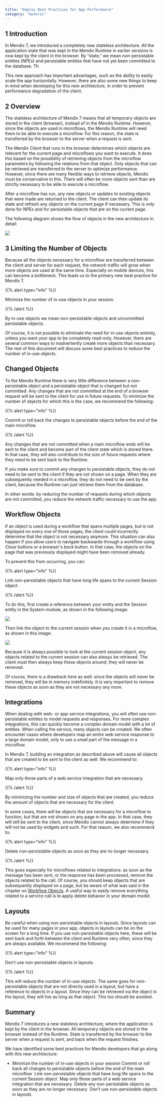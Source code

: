 ```yaml
---
title: "Employ Best Practices for App Performance"
category: "General"
---
```


## 1 Introduction

In Mendix 7, we introduced a completely new stateless architecture. All the application state that was kept in the Mendix Runtime in earlier versions is now kept by the client in the browser. By “state,” we mean non-persistable entities (NPEs) and persistable entities that have not yet been committed to the database. Th

This new approach has important advantages, such as the ability to easily scale the app horizontally. However, there are also some new things to keep in mind when developing for this new architecture, in order to prevent performance degradation of the client.

## 2 Overview

The stateless architecture of Mendix 7 means that all temporary objects are stored in the client (browser), instead of in the Mendix Runtime. However, since the objects are used in microflows, the Mendix Runtime will need them to be able to execute a microflow. For this reason, the state is transferred by the browser to the server when a request is sent.

The Mendix Client that runs in the browser determines which objects are relevant for the current page and microflows you want to execute. It does this based on the possibility of retrieving objects from the microflow parameters by following the relations from that object. Only objects that can be retrieved are transferred to the server to optimize performance. However, since there are many flexible ways to retrieve objects, Mendix must be conservative in this. There will often be more objects sent than are strictly necessary to be able to execute a microflow.

After a microflow has run, any new objects or updates to existing objects that were made are returned to the client. The client can then update its state and refresh any objects on the current page if necessary. This is only done for NPEs and for persistable objects that are on the current page.

The following diagram shows the flow of objects in the new architecture in detail:

![](attachments/best-practices-for-app-performance-in-mendix-7/object_flow.png)

## 3 Limiting the Number of Objects

Because all the objects necessary for a microflow are transferred between the client and server for each request, the network traffic will grow when more objects are used at the same time. Especially on mobile devices, this can become a bottleneck. This leads us to the primary new best practice for Mendix 7.

{{% alert type="info" %}}

Minimize the number of in-use objects in your session.

{{% /alert %}}

By in-use objects we mean non-persistable objects and uncommitted persistable objects.

Of course, it is not possible to eliminate the need for in-use objects entirely, unless you want your app to be completely read-only. However, there are several common ways to inadvertently create more objects than necessary. The rest of this document will discuss some best practices to reduce the number of in-use objects.

## Changed Objects

To the Mendix Runtime there is very little difference between a non-persistable object and a persistable object that is changed but not committed. Any changes that are not committed at the end of a browser request will be sent to the client for use in future requests. To minimize the number of objects for which this is the case, we recommend the following:

{{% alert type="info" %}}

Commit or roll back the changes to persistable objects before the end of the main microflow.

{{% /alert %}}

Any changes that are not committed when a main microflow ends will be sent to the client and become part of the client state which is stored there. In that case, they will also contribute to the size of future requests where they need to be sent back to the Runtime.

If you make sure to commit any changes to persistable objects, they do not need to be sent to the client if they are not shown on a page. When they are subsequently needed in a microflow, they do not need to be sent by the client, because the Runtime can just retrieve them from the database.

In other words: by reducing the number of requests during which objects are not committed, you reduce the network traffic necessary to use the app.

## Workflow Objects

If an object is used during a workflow that spans multiple pages, but is not displayed on every one of those pages, the client could incorrectly determine that the object is not necessary anymore. This situation can also happen if you allow users to navigate backwards through a workflow using *Close* buttons or a browser's *back* button. In that case, the objects on the page that was previously displayed might have been removed already.

To prevent this from occurring, you can:

{{% alert type="info" %}}

Link non-persistable objects that have long life spans to the current Session object.

{{% /alert %}}

To do this, first create a reference between your entity and the Session entity in the System module, as shown in the following image:

![](attachments/best-practices-for-app-performance-in-mendix-7/domain_model_npe.png)

Then link the object to the current session when you create it in a microflow, as shown in this image:

![](attachments/best-practices-for-app-performance-in-mendix-7/create_object_dialog.png)

Because it is always possible to look at the current session object, any objects related to the current session can also always be retrieved. The client must then always keep these objects around; they will never be removed.

Of course, there is a drawback here as well: since the objects will never be removed, they will be in memory indefinitely. It is very important to remove these objects as soon as they are not necessary any more.

## Integrations

When dealing with web- or app-service integrations, you will often use non-persistable entities to model requests and responses. For more complex integrations, this can quickly become a complex domain model with a lot of entities. When calling the service, many objects can be created. We often encounter cases where developers map an entire web service response to a large domain model, only to use a small part of the message in a microflow.

In Mendix 7, building an integration as described above will cause all objects that are created to be sent to the client as well. We recommend to:

{{% alert type="info" %}}

Map only those parts of a web service integration that are necessary.

{{% /alert %}}

By minimizing the number and size of objects that are created, you reduce the amount of objects that are necessary for the client.

In some cases, there will be objects that are necessary for a microflow to function, but that are not shown on any page in the app. In that case, they will still be sent to the client, since Mendix cannot always determine if they will not be used by widgets and such. For that reason, we also recommend to:

{{% alert type="info" %}}

Delete non-persistable objects as soon as they are no longer necessary.

{{% /alert %}}

This goes especially for microflows related to integrations: as soon as the message has been sent, or the response has been processed, remove the objects related to the call. Of course, you should keep objects that are subsequently displayed on a page, but be aware of what was said in the chapter on [Workflow Objects](#workflow-objects). A useful way to easily remove everything related to a service call is to apply delete behavior in your domain model.

## Layouts

Be careful when using non-persistable objects in layouts. Since layouts can be used for many pages in your app, objects in layouts can be on the screen for a long time. If you use non-persistable objects here, these will be sent back and forth between the client and Runtime very often, since they are always available. We recommend the following:

{{% alert type="info" %}}

Don’t use non-persistable objects in layouts.

{{% /alert %}}

This will reduce the number of in-use objects. The same goes for non-persistable objects that are not directly used in a layout, but have a reference to objects in a layout. Since they can be retrieved via the object in the layout, they will live as long as that object. This too should be avoided.

## Summary

Mendix 7 introduces a new stateless architecture, where the application is kept by the client in the browser. All temporary objects are stored in the browser instead of the Runtime. State is transferred by the browser to the server when a request is sent, and back when the request finishes.

We have identified some best practices for Mendix developers that go along with this new architecture:

*	Minimize the number of in-use objects in your session
		Commit or roll back all changes to persistable objects before the end of the main microflow
	​	Link non-persistable objects that have long life spans to the current Session object
	​	Map only those parts of a web service integration that are necessary
	​	Delete any non-persistable objects as soon as they are no longer necessary
	​	Don’t use non-persistable objects in layouts
